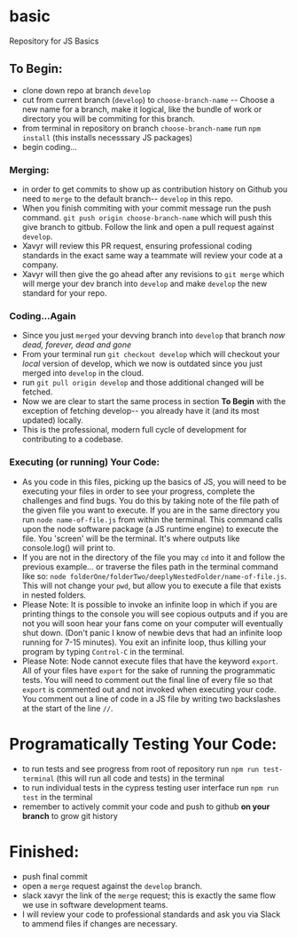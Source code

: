 # basic
Repository for JS Basics

## To Begin:
- clone down repo at branch `develop`
- cut from current branch (`develop`) to `choose-branch-name` -- Choose a new name for a branch, make it logical, like the bundle of work or directory you will be commiting for this branch.
- from terminal in repository on branch `choose-branch-name` run `npm install` (this installs necesssary JS packages)
- begin coding...

### Merging:
- in order to get commits to show up as contribution history on Github you need to `merge` to the default branch-- `develop` in this repo. 
- When you finish commiting with  your commit message run the push command. `git push origin choose-branch-name`  which will push this give branch to gitbub. Follow the link and open a pull request against `develop`. 
- Xavyr will review this PR request, ensuring professional coding standards in the exact same way a teammate will review your code at a company. 
- Xavyr will then give the go ahead after any revisions to `git merge` which will merge your dev branch into `develop` and make `develop` the new standard for your repo.

### Coding...Again
- Since you just `merged` your devving branch into `develop` that branch <i>now dead, forever, dead and gone</i>
- From your terminal run `git checkout develop` which will checkout your <i>local</i> version of develop, which we now is outdated since you just merged into `develop` in the cloud.
- run `git pull origin develop` and those additional changed will be fetched. 
- Now we are clear to start the same process in section <b>To Begin</b> with the exception of fetching develop-- you already have it (and its most updated) locally. 
- This is the professional, modern full cycle of development for contributing to a codebase.

### Executing (or running) Your Code:
- As you code in this files, picking up the basics of JS, you will need to be executing your files in order to see your progress, complete the challenges and find bugs. You do this by taking note of the file path of the given file you want to execute. If you are in the same directory you run `node name-of-file.js` from within the terminal. This command calls upon the node software package (a JS runtime engine) to execute the file. You 'screen' will be the terminal. It's where outputs like console.log() will print to. 
- If you are not in the directory of the file you may `cd` into it and follow the previous example... or traverse the files path in the terminal command like so: `node folderOne/folderTwo/deeplyNestedFolder/name-of-file.js`. This will not change your `pwd`, but allow you to execute a file that exists in nested folders. 
- Please Note: It is possible to invoke an infinite loop in which if you are printing things to the console you will see copious outputs and if you are not you will soon hear your fans come on your computer will eventually shut down. (Don't panic I know of newbie devs that had an infinite loop running for 7-15 minutes). You exit an infinite loop, thus killing your program by typing `Control-C` in the terminal. 
- Please Note:  Node cannot execute files that have the keyword `export`. All of your files have `export` for the sake of running the programmatic tests. You will need to comment out the final line of every file so that `export` is commented out and not invoked when executing your code. You comment out a line of code in a JS file by writing two backslashes at the start of the line `//`.

# Programatically Testing Your Code:
- to run tests and see progress from root of repository run `npm run test-terminal` (this will run all code and tests) in the terminal
- to run individual tests in the cypress testing user interface run `npm run test` in the terminal 
- remember to actively commit your code and push to github <b>on your branch</b> to grow git history

# Finished:
- push final commit 
- open a `merge` request against the `develop` branch. 
- slack xavyr the link of the `merge` request; this is exactly the same flow we use in software development teams. 
- I will review your code to professional standards and ask you via Slack to ammend files if changes are necessary. 